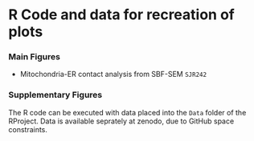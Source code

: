 # R Code and data for recreation of plots

### Main Figures

- Mitochondria-ER contact analysis from SBF-SEM `SJR242`


### Supplementary Figures

The R code can be executed with data placed into the `Data` folder of the RProject.
Data is available seprately at zenodo, due to GitHub space constraints.
